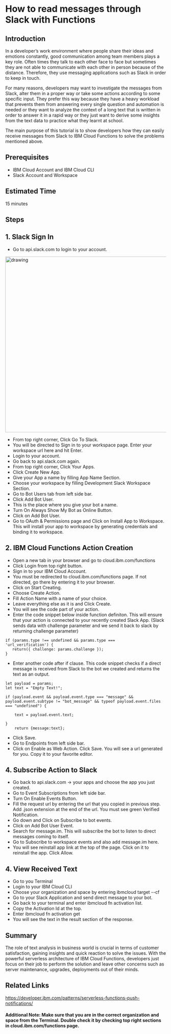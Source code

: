 # How to read messages through Slack with Functions

## Introduction
In a developer’s work environment where people share their ideas and emotions constantly, good communication among team members plays a key role. Often times they talk to each other face to face but sometimes they are not able to communicate with each other in person because of the distance. Therefore, they use messaging applications such as Slack in order to keep in touch. 

For many reasons, developers may want to investigate the messages from Slack, alter them in a proper way or take some actions according to some specific input. They prefer this way because they have a heavy workload that prevents them from answering every single question and automation is needed or they want to analyze the context of a long text that is written in order to answer it in a rapid way or they just want to derive some insights from the text data to practice what they learnt at school. 

The main purpose of this tutorial is to show developers how they can easily receive messages from Slack to IBM Cloud Functions to solve the problems mentioned above. 


## Prerequisites

- IBM Cloud Account and IBM Cloud CLI
- Slack Account and Workspace

## Estimated Time
15 minutes

## Steps

## 1. Slack Sign In
- Go to api.slack.com to login to your account.

<img src="https://github.ibm.com/Guray-Baydur/Serverless-Integration-with-Slack/blob/master/Screenshots/Screen%20Shot%202019-12-09%20at%2015.28.52.png" alt="drawing" width="1200" height="550"/>


- From top right corner, Click Go To Slack.
- You will be directed to Sign in to your workspace page. Enter your workspace url here and hit Enter.
- Login to your account.
- Go back to api.slack.com again.
- From top right corner, Click Your Apps.
- Click Create New App.
- Give your App a name by filling App Name Section.
- Choose your workspace by filling Development Slack Workspace Section.
- Go to Bot Users tab from left side bar.
- Click Add Bot User.
- This is the place where you give your bot a name.
- Turn On Always Show My Bot as Online Button.
- Click on Add Bot User.
- Go to OAuth & Permissions page and Click on Install App to Workspace. This will install your app to workspace by generating credentials and binding it to workspace.

## 2.  IBM Cloud Functions Action Creation
- Open a new tab in your browser and go to cloud.ibm.com/functions
- Click Login from top right button.
- Sign in to your IBM Cloud Account.
- You must be redirected to cloud.ibm.com/functions page. If not directed, go there by entering it to your browser.
- Click on Start Creating. 
- Choose Create Action.
- Fill Action Name with a name of your choice.
- Leave everything else as it is and Click Create.
- You will see the code part of your action. 
- Enter the code snippet below inside function definiton. This will ensure that your action is connected to your recently created Slack App. (Slack sends data with challenge parameter and we send it back to slack by returning challenge parameter)
 ```
if (params.type !== undefined && params.type ===      'url_verification') {
    return({ challenge: params.challenge });
}
```
- Enter another code after if clause. This code snippet checks if a direct message is received from Slack to the bot we created and returns the text as an output. 
```
let payload = params;
let text = "Empty Text!";
    
if (payload.event && payload.event.type === "message" && payload.event.subtype != "bot_message" && typeof payload.event.files === "undefined") {
    
    text = payload.event.text;
    
}
    return {message:text};
```
- Click Save.
- Go to Endpoints from left side bar.
- Click on Enable as Web Action. Click Save. You will see a url generated for you. Copy it to your favorite editor.

## 4. Subscribe Action to Slack
- Go back to api.slack.com -> your apps and choose the app you just created.
- Go to Event Subscriptions from left side bar.
- Turn On Enable Events Button.
- Fill the request url by entering the url that you copied in previous step. Add .json extension at the end of the url. You must see green Verified Notification. 
- Go down and Click on Subscribe to bot events.
- Click on Add Bot User Event.
- Search for message.im. This will subscribe the bot to listen to direct messages coming to itself.
- Go to Subscribe to workspace events and also add message.im here.
- You will see reinstall app link at the top of the page. Click on it to reinstall the app. Click Allow.

## 4. View Received Text
- Go to you Terminal
- Login to your IBM Cloud CLI
- Choose your organization and space by entering ibmcloud target --cf
- Go to your Slack Application and send direct message to your bot.
- Go back to your terminal and enter ibmcloud fn activation list.
- Copy the Activation Id at the top.
- Enter ibmcloud fn activation get <your copied  activation id>
- You will see the text in the result section of the response.

## Summary

The role of text analysis in business world is crucial in terms of customer satisfaction, gaining insights and quick reaction to solve the issues. With the powerful serverless architecture of IBM Cloud Functions, developers just focus on their job to perform the solution and leave other concerns such as server maintenance, upgrades, deployments out of their minds.

## Related Links

https://developer.ibm.com/patterns/serverless-functions-push-notifications/ 

 #### Additional Note:  Make sure that you are in the correct organization and space from the Terminal. Double check it by checking top right sections in cloud.ibm.com/functions page.



 
